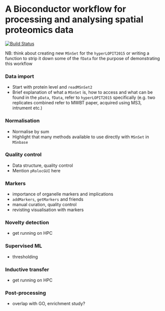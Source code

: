 # A Bioconductor workflow for processing and analysing spatial proteomics data

[![Build Status](https://travis-ci.org/lmsimp/bioc-pRoloc-hyperLOPIT-workflow.svg?branch=master)](https://travis-ci.org/lmsimp/bioc-pRoloc-hyperLOPIT-workflow)

NB: think about creating new `MSnSet` for the `hyperLOPIT2015` or writing a function to strip it down some of the `fData` for the purpose of demonstrating this workflow

### Data import
- Start with protein level and `readMSnSet2`
- Brief explanation of what a `MSnSet` is, how to access and what can be found in the `pData`, `fData`, refer to `hyperLOPIT2015` specifically (e.g. two replicates combined refer to MWBT paper, acquired using MS3, intrument etc.)

### Normalisation
- Normalise by sum
- Highlight that many methods available to use directly with `MSnSet` in `MSnbase`

### Quality control
- Data structure, quality control
- Mention `pRolocGUI` here

### Markers
- importance of organelle markers and implications
- `addMarkers`, `getMarkers` and friends
- manual curation, quality control
- revisting visualisation with markers

### Novelty detection
- get running on HPC

### Supervised ML
- thresholding

### Inductive transfer 
- get running on HPC

### Post-processing
- overlap with GO, enrichment study?
